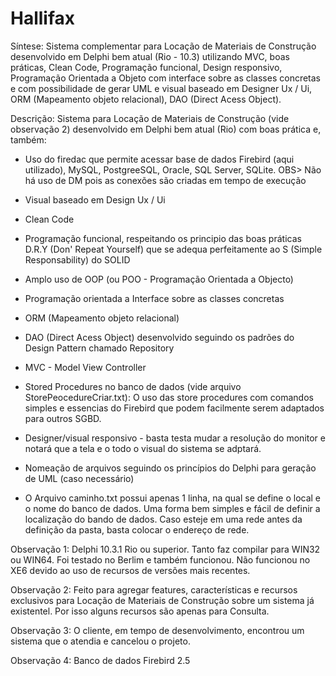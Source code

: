 # Hallifax
Síntese:  Sistema complementar para Locação de Materiais de Construção desenvolvido em Delphi bem atual (Rio -  10.3) utilizando MVC, boas práticas, Clean Code, Programação funcional, Design responsivo,  Programação Orientada a Objeto com interface sobre as classes concretas e com possibilidade de gerar UML e visual baseado em Designer Ux / Ui, ORM (Mapeamento objeto relacional), DAO (Direct Acess Object).

Descrição: Sistema para Locação de Materiais de Construção (vide observação 2) desenvolvido em Delphi bem atual (Rio) com boas prática e, também:

- Uso do firedac que permite acessar base de dados Firebird (aqui utilizado), MySQL, PostgreeSQL, Oracle, SQL Server, SQLite. OBS> Não há uso de DM pois as conexões são criadas em tempo de execução

- Visual baseado em Design Ux / Ui

- Clean Code

- Programação funcional, respeitando os principio das boas práticas D.R.Y (Don' Repeat Yourself) que se adequa perfeitamente ao S (Simple Responsability) do SOLID

- Amplo uso de OOP (ou POO - Programação Orientada a Objecto)

- Programação orientada a Interface sobre as classes concretas

- ORM (Mapeamento objeto relacional)

- DAO (Direct Acess Object) desenvolvido seguindo os padrões do Design Pattern chamado Repository

- MVC - Model View Controller

- Stored Procedures no banco de dados (vide arquivo StorePeocedureCriar.txt): O uso das store procedures com comandos simples e essencias do Firebird que podem facilmente serem adaptados para outros SGBD.

- Designer/visual responsivo - basta testa mudar a resolução do monitor e notará que a tela e o todo o visual do sistema se adptará.

- Nomeação de arquivos seguindo os princípios do Delphi para geração de UML (caso necessário)

- O Arquivo caminho.txt possui apenas 1 linha, na qual se define o local e o nome do banco de dados. Uma forma bem simples e fácil de definir a localização do bando de dados. Caso esteje em uma rede antes da definição da pasta, basta colocar o endereço de rede.


Observação 1: Delphi 10.3.1 Rio ou superior. Tanto faz compilar para WIN32 ou WIN64. Foi testado no Berlim e também funcionou. Não funcionou no XE6 devido ao uso de recursos de versões mais recentes.

Observação 2: Feito para agregar features, características e recursos exclusivos para Locação de Materiais de Construção sobre um sistema já existentel. Por isso alguns recursos são apenas para Consulta.

Observação 3: O cliente, em tempo de desenvolvimento, encontrou um sistema que o atendia e cancelou o projeto.

Observação 4: Banco de dados Firebird 2.5

